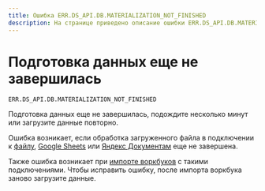 ```yaml
---
title: Ошибка ERR.DS_API.DB.MATERIALIZATION_NOT_FINISHED
description: На странице приведено описание ошибки ERR.DS_API.DB.MATERIALIZATION_NOT_FINISHED.
---
```


# Подготовка данных еще не завершилась

`ERR.DS_API.DB.MATERIALIZATION_NOT_FINISHED`

Подготовка данных еще не завершилась, подождите несколько минут или загрузите данные повторно.


Ошибка возникает, если обработка загруженного файла в подключении к [файлу](../../operations/connection/create-file.md), [Google Sheets](../../operations/connection/create-google-sheets.md) или [Яндекс Документам](../../operations/connection/create-yadocs.md) еще не завершена.


Также ошибка возникает при [импорте воркбуков](../../workbooks-collections/export-and-import.md#import-workbook) с такими подключениями. Чтобы исправить ошибку, после импорта воркбука заново загрузите данные.




